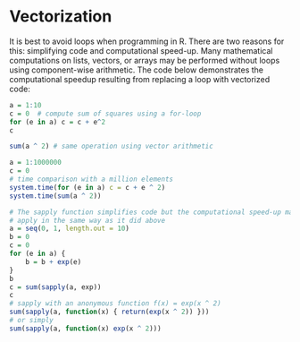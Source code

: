 # Vectorization

It is best to avoid loops when programming in R. There are two reasons for this:
simplifying code and computational speed-up. Many mathematical computations
on lists, vectors, or arrays may be performed without loops using component-wise
arithmetic. The code below demonstrates the computational speedup resulting
from replacing a loop with vectorized code:

```R runnable
a = 1:10
c = 0  # compute sum of squares using a for-loop
for (e in a) c = c + e^2
c

sum(a ^ 2) # same operation using vector arithmetic

a = 1:1000000
c = 0
# time comparison with a million elements
system.time(for (e in a) c = c + e ^ 2)
system.time(sum(a ^ 2))

# The sapply function simplifies code but the computational speed-up may not
# apply in the same way as it did above
a = seq(0, 1, length.out = 10)
b = 0
c = 0
for (e in a) {
    b = b + exp(e)
}
b
c = sum(sapply(a, exp))
c
# sapply with an anonymous function f(x) = exp(x ^ 2)
sum(sapply(a, function(x) { return(exp(x ^ 2)) }))
# or simply
sum(sapply(a, function(x) exp(x ^ 2)))
```
